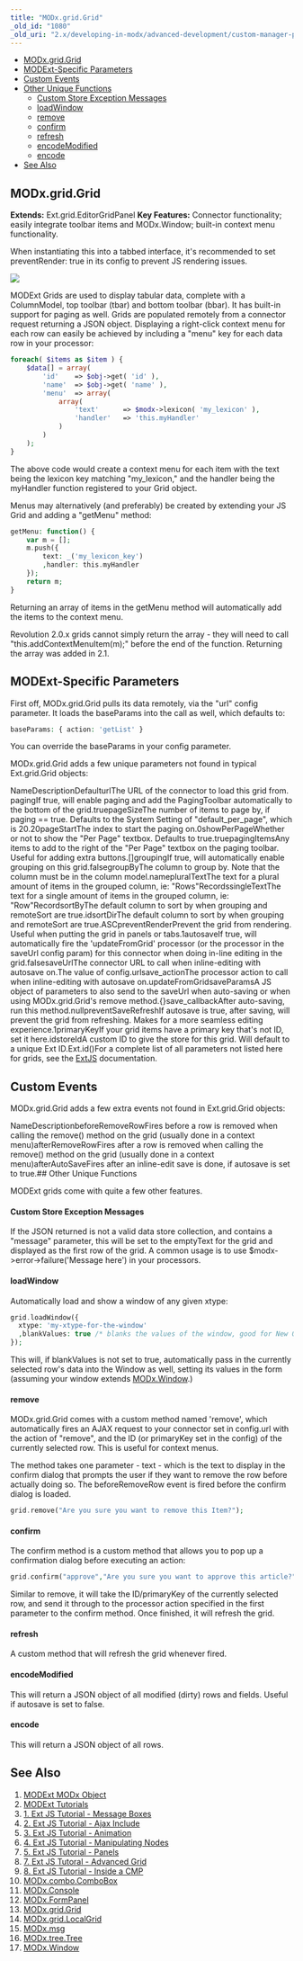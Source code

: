 ```yaml
---
title: "MODx.grid.Grid"
_old_id: "1080"
_old_uri: "2.x/developing-in-modx/advanced-development/custom-manager-pages/modext/modx.grid.grid"
---
```


- [MODx.grid.Grid](#MODx.grid.Grid-MODx.grid.Grid)
- [MODExt-Specific Parameters](#MODx.grid.Grid-MODExtSpecificParameters)
- [Custom Events](#MODx.grid.Grid-CustomEvents)
- [Other Unique Functions](#MODx.grid.Grid-OtherUniqueFunctions)
  - [Custom Store Exception Messages](#MODx.grid.Grid-CustomStoreExceptionMessages)
  - [loadWindow](#MODx.grid.Grid-loadWindow)
  - [remove](#MODx.grid.Grid-remove)
  - [confirm](#MODx.grid.Grid-confirm)
  - [refresh](#MODx.grid.Grid-refresh)
  - [encodeModified](#MODx.grid.Grid-encodeModified)
  - [encode](#MODx.grid.Grid-encode)
- [See Also](#MODx.grid.Grid-SeeAlso)



## MODx.grid.Grid

**Extends:** Ext.grid.EditorGridPanel 
**Key Features:** Connector functionality; easily integrate toolbar items and MODx.Window; built-in context menu functionality.

When instantiating this into a tabbed interface, it's recommended to set preventRender: true in its config to prevent JS rendering issues.

![](/download/attachments/18678079/grid.png?version=1&modificationDate=1302187849000)

MODExt Grids are used to display tabular data, complete with a ColumnModel, top toolbar (tbar) and bottom toolbar (bbar). It has built-in support for paging as well. Grids are populated remotely from a connector request returning a JSON object. Displaying a right-click context menu for each row can easily be achieved by including a "menu" key for each data row in your processor:

``` php 
foreach( $items as $item ) {
    $data[] = array(
        'id'    => $obj->get( 'id' ),
        'name'  => $obj->get( 'name' ),
        'menu'  => array(
            array(
                'text'      => $modx->lexicon( 'my_lexicon' ),
                'handler'   => 'this.myHandler'
            )
        )
    );
}
```

The above code would create a context menu for each item with the text being the lexicon key matching "my\_lexicon," and the handler being the myHandler function registered to your Grid object.

Menus may alternatively (and preferably) be created by extending your JS Grid and adding a "getMenu" method:

``` php 
getMenu: function() {
    var m = [];
    m.push({
        text: _('my_lexicon_key')
        ,handler: this.myHandler
    });
    return m;
}
```

Returning an array of items in the getMenu method will automatically add the items to the context menu.

Revolution 2.0.x grids cannot simply return the array - they will need to call "this.addContextMenuItem(m);" before the end of the function. Returning the array was added in 2.1.

## MODExt-Specific Parameters

First off, MODx.grid.Grid pulls its data remotely, via the "url" config parameter. It loads the baseParams into the call as well, which defaults to:

``` php 
baseParams: { action: 'getList' }
```

You can override the baseParams in your config parameter.

MODx.grid.Grid adds a few unique parameters not found in typical Ext.grid.Grid objects:

NameDescriptionDefaulturlThe URL of the connector to load this grid from. pagingIf true, will enable paging and add the PagingToolbar automatically to the bottom of the grid.truepageSizeThe number of items to page by, if paging == true. Defaults to the System Setting of "default\_per\_page", which is 20.20pageStartThe index to start the paging on.0showPerPageWhether or not to show the "Per Page" textbox. Defaults to true.truepagingItemsAny items to add to the right of the "Per Page" textbox on the paging toolbar. Useful for adding extra buttons.\[\]groupingIf true, will automatically enable grouping on this grid.falsegroupByThe column to group by. Note that the column must be in the column model.namepluralTextThe text for a plural amount of items in the grouped column, ie: "Rows"RecordssingleTextThe text for a single amount of items in the grouped column, ie: "Row"RecordsortByThe default column to sort by when grouping and remoteSort are true.idsortDirThe default column to sort by when grouping and remoteSort are true.ASCpreventRenderPrevent the grid from rendering. Useful when putting the grid in panels or tabs.1autosaveIf true, will automatically fire the 'updateFromGrid' processor (or the processor in the saveUrl config param) for this connector when doing in-line editing in the grid.falsesaveUrlThe connector URL to call when inline-editing with autosave on.The value of config.urlsave\_actionThe processor action to call when inline-editing with autosave on.updateFromGridsaveParamsA JS object of parameters to also send to the saveUrl when auto-saving or when using MODx.grid.Grid's remove method.{}save\_callbackAfter auto-saving, run this method.nullpreventSaveRefreshIf autosave is true, after saving, will prevent the grid from refreshing. Makes for a more seamless editing experience.1primaryKeyIf your grid items have a primary key that's not ID, set it here.idstoreIdA custom ID to give the store for this grid. Will default to a unique Ext ID.Ext.id()For a complete list of all parameters not listed here for grids, see the [ExtJS](http://sencha.com) documentation.

## Custom Events

MODx.grid.Grid adds a few extra events not found in Ext.grid.Grid objects:

NameDescriptionbeforeRemoveRowFires before a row is removed when calling the remove() method on the grid (usually done in a context menu)afterRemoveRowFires after a row is removed when calling the remove() method on the grid (usually done in a context menu)afterAutoSaveFires after an inline-edit save is done, if autosave is set to true.## Other Unique Functions

MODExt grids come with quite a few other features.

#### Custom Store Exception Messages

If the JSON returned is not a valid data store collection, and contains a "message" parameter, this will be set to the emptyText for the grid and displayed as the first row of the grid. A common usage is to use $modx->error->failure('Message here') in your processors.

#### loadWindow

Automatically load and show a window of any given xtype:

``` php 
grid.loadWindow({
  xtype: 'my-xtype-for-the-window'
  ,blankValues: true /* blanks the values of the window, good for New Object windows, set false for Update windows */
});
```

This will, if blankValues is not set to true, automatically pass in the currently selected row's data into the Window as well, setting its values in the form (assuming your window extends [MODx.Window](developing-in-modx/advanced-development/custom-manager-pages/modext/modx.window "MODx.Window").)

#### remove

MODx.grid.Grid comes with a custom method named 'remove', which automatically fires an AJAX request to your connector set in config.url with the action of "remove", and the ID (or primaryKey set in the config) of the currently selected row. This is useful for context menus.

The method takes one parameter - text - which is the text to display in the confirm dialog that prompts the user if they want to remove the row before actually doing so. The beforeRemoveRow event is fired before the confirm dialog is loaded.

``` php 
grid.remove("Are you sure you want to remove this Item?");
```

#### confirm

The confirm method is a custom method that allows you to pop up a confirmation dialog before executing an action:

``` php 
grid.confirm("approve","Are you sure you want to approve this article?");
```

Similar to remove, it will take the ID/primaryKey of the currently selected row, and send it through to the processor action specified in the first parameter to the confirm method. Once finished, it will refresh the grid.

#### refresh

A custom method that will refresh the grid whenever fired.

#### encodeModified

This will return a JSON object of all modified (dirty) rows and fields. Useful if autosave is set to false.

#### encode

This will return a JSON object of all rows.

## See Also

1. [MODExt MODx Object](developing-in-modx/advanced-development/custom-manager-pages/modext/modext-modx-object)
2. [MODExt Tutorials](developing-in-modx/advanced-development/custom-manager-pages/modext/modext-tutorials)
  1. [1. Ext JS Tutorial - Message Boxes](developing-in-modx/advanced-development/custom-manager-pages/modext/modext-tutorials/1.-ext-js-tutorial-message-boxes)
  2. [2. Ext JS Tutorial - Ajax Include](developing-in-modx/advanced-development/custom-manager-pages/modext/modext-tutorials/2.-ext-js-tutorial-ajax-include)
  3. [3. Ext JS Tutorial - Animation](developing-in-modx/advanced-development/custom-manager-pages/modext/modext-tutorials/3.-ext-js-tutorial-animation)
  4. [4. Ext JS Tutorial - Manipulating Nodes](developing-in-modx/advanced-development/custom-manager-pages/modext/modext-tutorials/4.-ext-js-tutorial-manipulating-nodes)
  5. [5. Ext JS Tutorial - Panels](developing-in-modx/advanced-development/custom-manager-pages/modext/modext-tutorials/5.-ext-js-tutorial-panels)
  6. [7. Ext JS Tutoral - Advanced Grid](developing-in-modx/advanced-development/custom-manager-pages/modext/modext-tutorials/7.-ext-js-tutoral-advanced-grid)
  7. [8. Ext JS Tutorial - Inside a CMP](developing-in-modx/advanced-development/custom-manager-pages/modext/modext-tutorials/8.-ext-js-tutorial-inside-a-cmp)
3. [MODx.combo.ComboBox](developing-in-modx/advanced-development/custom-manager-pages/modext/modx.combo.combobox)
4. [MODx.Console](developing-in-modx/advanced-development/custom-manager-pages/modext/modx.console)
5. [MODx.FormPanel](developing-in-modx/advanced-development/custom-manager-pages/modext/modx.formpanel)
6. [MODx.grid.Grid](developing-in-modx/advanced-development/custom-manager-pages/modext/modx.grid.grid)
7. [MODx.grid.LocalGrid](developing-in-modx/advanced-development/custom-manager-pages/modext/modx.grid.localgrid)
8. [MODx.msg](developing-in-modx/advanced-development/custom-manager-pages/modext/modx.msg)
9. [MODx.tree.Tree](developing-in-modx/advanced-development/custom-manager-pages/modext/modx.tree.tree)
10. [MODx.Window](developing-in-modx/advanced-development/custom-manager-pages/modext/modx.window)